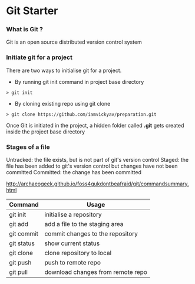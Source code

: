 # Git Starter

### What is Git ?

Git is an open source distributed version control system

### Initiate git for a project

There are two ways to initialise git for a project. 

- By running git init command in project base directory

```
> git init
```

- By cloning existing repo using git clone

```
> git clone https://github.com/iamvickyav/preparation.git
```

Once Git is initiated in the project, a hidden folder called **.git** gets created inside the project base directory

### Stages of a file
Untracked: the file exists, but is not part of git's version control
Staged: the file has been added to git's version control but changes have not been committed
Committed: the change has been committed

http://archaeogeek.github.io/foss4gukdontbeafraid/git/commandsummary.html

| Command 		| Usage  						    |
|--------------	|----------------------------------|
| git init  	| initialise a repository   	    |
| git add   	| add a file to the staging area   |
| git commit	| commit changes to the repository |
| git status	| show current status			    |
| git clone		| clone repository to local        |
| git push		| push to remote repo              |
| git pull		| download changes from remote repo|
